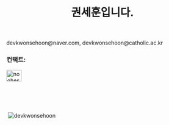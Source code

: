 <h1 align="center">권세훈입니다.</h1><br>
<br>
devkwonsehoon@naver.com, devkwonsehoon@catholic.ac.kr
<br>
<h3 align="left">컨택트:</h3>
<p align="left">
<a href="https://instagram.com/noohesnowk" target="blank"><img align="center" src="https://cdn.jsdelivr.net/npm/simple-icons@3.0.1/icons/instagram.svg" alt="noohesnowk" height="30" width="40" /></a>
</p>
<br>
<br>
<br>
<p>&nbsp;<img align="center" src="https://github-readme-stats.vercel.app/api?username=devkwonsehoon&show_icons=true&locale=en" alt="devkwonsehoon" /></p>
